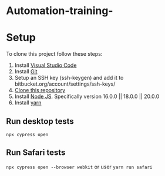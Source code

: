 # Automation-training-

# Setup

To clone this project follow these steps:

1. Install [Visual Studio Code](https://code.visualstudio.com)
2. Install [Git](https://git-scm.com/download/win)
3. Setup an SSH key (ssh-keygen) and add it to bitbucket.org/account/settings/ssh-keys/
4. [Clone this repository](https://github.com/GadeaFdez/Automation-training-/tree/main)
5. Install [Node JS](https://nodejs.org/en/download/). Specifically version 16.0.0 || 18.0.0 || 20.0.0
6. Install [yarn](https://www.npmjs.com/package/yarn)

## Run desktop tests

`npx cypress open`

## Run Safari tests

`npx cypress open --browser webkit` or user `yarn run safari`
